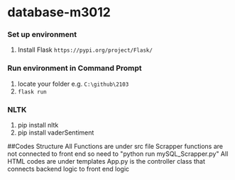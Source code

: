 # database-m3012

### Set up environment
1. Install Flask `https://pypi.org/project/Flask/`


### Run environment in Command Prompt
1. locate your folder e.g. `C:\github\2103`
2. `flask run`


### NLTK
1. pip install nltk
2. pip install vaderSentiment

##Codes Structure
All Functions are under src file
Scrapper functions are not connected to front end so need to "python run mySQL_Scrapper.py"
All HTML codes are under templates
App.py is the controller class that connects backend logic to front end logic

